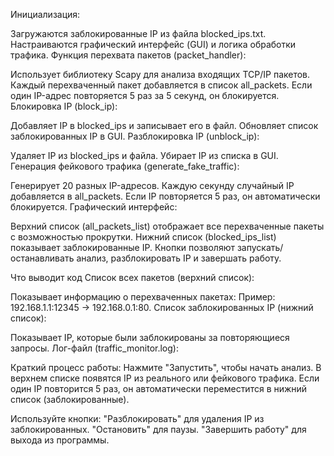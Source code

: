 Инициализация:

Загружаются заблокированные IP из файла blocked_ips.txt.
Настраиваются графический интерфейс (GUI) и логика обработки трафика.
Функция перехвата пакетов (packet_handler):

Использует библиотеку Scapy для анализа входящих TCP/IP пакетов.
Каждый перехваченный пакет добавляется в список all_packets.
Если один IP-адрес повторяется 5 раз за 5 секунд, он блокируется.
Блокировка IP (block_ip):

Добавляет IP в blocked_ips и записывает его в файл.
Обновляет список заблокированных IP в GUI.
Разблокировка IP (unblock_ip):

Удаляет IP из blocked_ips и файла.
Убирает IP из списка в GUI.
Генерация фейкового трафика (generate_fake_traffic):

Генерирует 20 разных IP-адресов.
Каждую секунду случайный IP добавляется в all_packets.
Если IP повторяется 5 раз, он автоматически блокируется.
Графический интерфейс:

Верхний список (all_packets_list) отображает все перехваченные пакеты с возможностью прокрутки.
Нижний список (blocked_ips_list) показывает заблокированные IP.
Кнопки позволяют запускать/останавливать анализ, разблокировать IP и завершать работу.


Что выводит код
Список всех пакетов (верхний список):

Показывает информацию о перехваченных пакетах:
Пример: 192.168.1.1:12345 -> 192.168.0.1:80.
Список заблокированных IP (нижний список):

Показывает IP, которые были заблокированы за повторяющиеся запросы.
Лог-файл (traffic_monitor.log):
   

   Краткий процесс работы:
Нажмите "Запустить", чтобы начать анализ.
В верхнем списке появятся IP из реального или фейкового трафика.
Если один IP повторится 5 раз, он автоматически переместится в нижний список (заблокированные).
     

   Используйте кнопки:
"Разблокировать" для удаления IP из заблокированных.
"Остановить" для паузы.
"Завершить работу" для выхода из программы.
